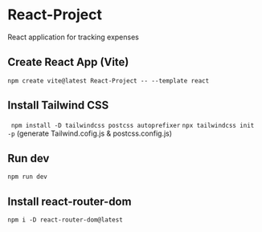 # React-Project

React application for tracking expenses

## Create React App (Vite)

`npm create vite@latest React-Project -- --template react`

## Install Tailwind CSS

` npm install -D tailwindcss postcss autoprefixer`
`npx tailwindcss init -p` (generate Tailwind.cofig.js & postcss.config.js)

## Run dev

`npm run dev`

## Install react-router-dom

`npm i -D react-router-dom@latest`
